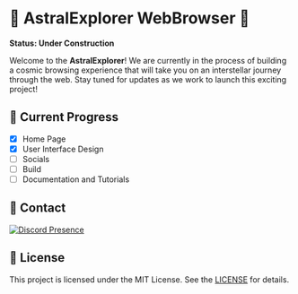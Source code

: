 # 🌌 AstralExplorer WebBrowser 🚀

**Status: Under Construction**

Welcome to the **AstralExplorer**! We are currently in the process of building a cosmic browsing experience that will take you on an interstellar journey through the web. Stay tuned for updates as we work to launch this exciting project!

## 🚧 Current Progress

- [x] Home Page
- [x] User Interface Design
- [ ] Socials
- [ ] Build
- [ ] Documentation and Tutorials

## 🌠 Contact

[![Discord Presence](https://lanyard.cnrad.dev/api/1266113644643614803)](https://discord.com/users/1266113644643614803)

## 🌟 License

This project is licensed under the MIT License. See the [LICENSE](https://github.com/theveryheavy/AstralExplorer-WebBrowser/blob/main/LICENSE) for details.

